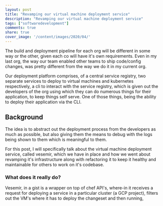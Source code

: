 ```yaml
---
layout: post
title: "Revamping our virtual machine deployment service"
description: "Revamping our virtual machine deployment service"
tags: ["softwaredevelopment"]
comments: true
share: true
cover_image: '/content/images/2020/04/'
---
```


The build and deployment pipeline for each org will be different in some way or the other, given each co will have it's own requirements. Even in my last org, the way our team enabled other teams to ship code/config changes, was pretty different from the way we do it in my current org.

Our deployment platform comprises, of a central service registry, two separate services to deploy to virtual machines and kubernetes respectively, a cli to interact with the service registry, which is given out the developers of the org using which they can do numerous things for their application, to keep things self serve. One of those things, being the ability to deploy their application via the CLI.

## Background

The idea is to abstract out the deployment process from the developers as much as possible, but also giving them the means to debug with the logs being shown to them which is meaningful to them.

For this post, I will specifically talk about the virtual machine deployment service, called vesemir, which we have in place and how we went about revamping it's infrastructure along with refactoring it to keep it healthy and maintainable for others to work on it's codebase.

### What does it really do?

Vesemir, in a gist is a wrapper on top of chef API's, where-in it receives a request for deploying a service in a particular cluster (a GCP project), filters out the VM's where it has to deploy the changeset and then running,


